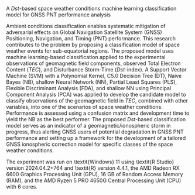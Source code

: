 A $Dst$-based space weather conditions machine learning classification model for GNSS PNT performance analysis

Ambient conditions classification enables systematic mitigation of adversarial effects on Global Navigation Satellite System (GNSS) Positioning, Navigation, and Timing (PNT) performance. This research contributes to the problem by proposing a classification model of space weather events for sub-equatorial regions. The proposed model uses machine learning-based classification applied to the experimental observations of geomagnetic field components, observed Total Electron Content ($TEC$), and Disturbance Storm-Time ($Dst$-index). A Support Vector Machine (SVM) with a Polynomial Kernel, C5.0 Decision Tree (DT), Naive Bayes (NB), shallow Neural Network (NN), Partial Least Squares (PLS), Flexible Discriminant Analysis (FDA), and shallow NN using Principal Component Analysis (PCA) was applied to develop the candidate model to classify observations of the geomagnetic field in $TEC$, combined with other variables, into one of the scenarios of space weather conditions. Performance is assessed using a confusion matrix and development time to yield the NB as the best performer. The proposed $Dst$-based classification model serves as an indicator of a geomagnetic/ionospheric storm in progress, thus alerting GNSS users of potential degradation in GNSS PNT performance and setting up a framework for the development of a tailored GNSS ionospheric correction model for specific classes of the space weather conditions.

The experiment was run on \textit{Windows} 11 using \textit{R Studio} version 2024.04.2+764 and \textit{R} version 4.4.1, the AMD Radeon RX 6600 Graphics Processing Unit (GPU), $16$ GB of Random Access Memory (RAM), and the AMD Ryzen 5 PRO 4650G Central Processing Unit (CPU) with $6$ cores.
